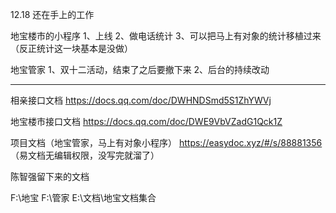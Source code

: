 12.18 还在手上的工作

地宝楼市的小程序
1、上线
2、做电话统计
3、可以把马上有对象的统计移植过来（反正统计这一块基本是没做）

地宝管家
1、双十二活动，结束了之后要撤下来
2、后台的持续改动

----------------------------------------------------------------------------------

相亲接口文档
https://docs.qq.com/doc/DWHNDSmd5S1ZhYWVj

地宝楼市接口文档
https://docs.qq.com/doc/DWE9VbVZadG1Qck1Z

项目文档（地宝管家，马上有对象小程序）
https://easydoc.xyz/#/s/88881356      （易文档无编辑权限，没写完就溜了）

陈智强留下来的文档

F:\地宝
F:\管家
E:\文档\地宝文档集合
